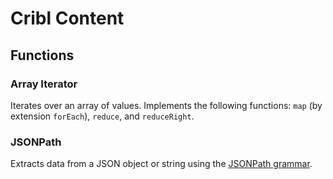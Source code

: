 # Cribl Content

## Functions

### Array Iterator

Iterates over an array of values. Implements the following functions: `map` (by extension `forEach`), `reduce`, and `reduceRight`.

### JSONPath

Extracts data from a JSON object or string using the [JSONPath grammar](https://goessner.net/articles/JsonPath/).